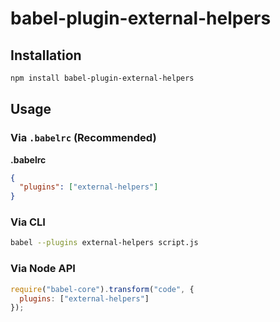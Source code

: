 # babel-plugin-external-helpers

## Installation

```sh
npm install babel-plugin-external-helpers
```

## Usage

### Via `.babelrc` (Recommended)

**.babelrc**

```json
{
  "plugins": ["external-helpers"]
}
```

### Via CLI

```sh
babel --plugins external-helpers script.js
```

### Via Node API

```javascript
require("babel-core").transform("code", {
  plugins: ["external-helpers"]
});
```
